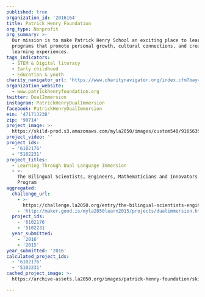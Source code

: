 ```yaml
---
published: true
organization_id: '2016164'
title: Patrick Henry Foundation
org_type: Nonprofit
org_summary: >-
  Our mission is to make Patrick Henry School an exciting place to learn through
  programs that promote personal growth, cultural connections, and creative
  learning experiences.
tags_indicators:
  - STEM & Digital literacy
  - Early childhood
  - Education & youth
charity_navigator_url: 'https://www.charitynavigator.org/index.cfm?bay=search.profile&ein=471713238'
organization_website:
  - www.patrickhenryfoundation.org
twitter: DualImmersion
instagram: PatrickHenryDualImmersion
facebook: PatrickHenryDualImmersion
ein: '471713238'
zip: '90714'
project_image: >-
  https://skild-prod.s3.amazonaws.com/myla2050/images/custom540/9165635165741-team90.JPG
project_video: ''
project_ids:
  - '6102176'
  - '5102231'
project_titles:
  - Learning Through Dual Language Immersion
  - >-
    The Bilingual Scientists, Engineers, Mathematicians and Innovators (SEMI)
    Program
aggregated:
  challenge_url:
    - >-
      https://challenge.la2050.org/entry/the-bilingual-scientists-engineers-mathematicians-and-innovators-semi-program
    - 'http://maker.good.is/myla2050learn2015/projects/dualimmersion.html'
  project_ids:
    - '6102176'
    - '5102231'
  year_submitted:
    - '2016'
    - '2015'
year_submitted: '2016'
calculated_project_ids:
  - '6102176'
  - '5102231'
cached_project_image: >-
  https://archive-assets.la2050.org/images/patrick-henry-foundation/skild-prod.s3.amazonaws.com/myla2050/images/custom540/9165635165741-team90.JPG

---
```

